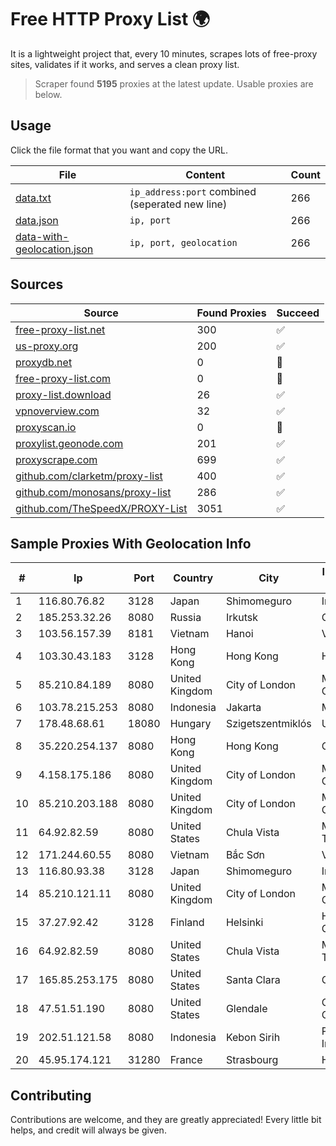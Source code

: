 
# Free HTTP Proxy List 🌍

It is a lightweight project that, every 10 minutes, scrapes lots of free-proxy sites, validates if it works, and serves a clean proxy list.


> Scraper found **5195** proxies at the latest update. Usable proxies are below.

## Usage

Click the file format that you want and copy the URL.


|File|Content|Count|
|----|-------|-----|
|[data.txt](https://raw.githubusercontent.com/themiralay/Proxy-List-World/master/data.txt)|`ip_address:port` combined (seperated new line)|266|
|[data.json](https://raw.githubusercontent.com/themiralay/Proxy-List-World/master/data.json)|`ip, port`|266|
|[data-with-geolocation.json](https://raw.githubusercontent.com/themiralay/Proxy-List-World/master/data-with-geolocation.json)|`ip, port, geolocation`|266|

## Sources

|Source|Found Proxies|Succeed|
|------|-------------|-------|
|[free-proxy-list.net](https://free-proxy-list.net)|300|✅|
|[us-proxy.org](https://www.us-proxy.org)|200|✅|
|[proxydb.net](http://proxydb.net)|0|🚫|
|[free-proxy-list.com](https://free-proxy-list.com/?page=&port=&type%5B%5D=http&type%5B%5D=https&up_time=0&search=Search)|0|🚫|
|[proxy-list.download](https://www.proxy-list.download/HTTP)|26|✅|
|[vpnoverview.com](https://vpnoverview.com/privacy/anonymous-browsing/free-proxy-servers)|32|✅|
|[proxyscan.io](https://www.proxyscan.io)|0|🚫|
|[proxylist.geonode.com](https://proxylist.geonode.com/api/proxy-list?limit=300&page=1&sort_by=lastChecked&sort_type=desc&protocols=http,https)|201|✅|
|[proxyscrape.com](https://api.proxyscrape.com/v2/?request=displayproxies&protocol=http&timeout=10000&country=all&ssl=all&anonymity=all)|699|✅|
|[github.com/clarketm/proxy-list](https://raw.githubusercontent.com/clarketm/proxy-list/master/proxy-list-raw.txt)|400|✅|
|[github.com/monosans/proxy-list](https://raw.githubusercontent.com/monosans/proxy-list/main/proxies/http.txt)|286|✅|
|[github.com/TheSpeedX/PROXY-List](https://raw.githubusercontent.com/TheSpeedX/PROXY-List/master/http.txt)|3051|✅|


## Sample Proxies With Geolocation Info

|#|Ip|Port|Country|City|Internet Service Provider|
|-|--|----|-------|----|-------------------------|
|1|116.80.76.82|3128|Japan|Shimomeguro|InfoSphere|
|2|185.253.32.26|8080|Russia|Irkutsk|CLOUD|
|3|103.56.157.39|8181|Vietnam|Hanoi|VCCORP|
|4|103.30.43.183|3128|Hong Kong|Hong Kong|HKVPS|
|5|85.210.84.189|8080|United Kingdom|City of London|Microsoft Corporation|
|6|103.78.215.253|8080|Indonesia|Jakarta|MORATELINDO|
|7|178.48.68.61|18080|Hungary|Szigetszentmiklós|UPC|
|8|35.220.254.137|8080|Hong Kong|Hong Kong|Google LLC|
|9|4.158.175.186|8080|United Kingdom|City of London|Microsoft Corporation|
|10|85.210.203.188|8080|United Kingdom|City of London|Microsoft Corporation|
|11|64.92.82.59|8080|United States|Chula Vista|Momentum Telecom, Inc.|
|12|171.244.60.55|8080|Vietnam|Bắc Sơn|VIETEL|
|13|116.80.93.38|3128|Japan|Shimomeguro|InfoSphere|
|14|85.210.121.11|8080|United Kingdom|City of London|Microsoft Corporation|
|15|37.27.92.42|3128|Finland|Helsinki|Hetzner Online GmbH|
|16|64.92.82.59|8080|United States|Chula Vista|Momentum Telecom, Inc.|
|17|165.85.253.175|8080|United States|Santa Clara|Google LLC|
|18|47.51.51.190|8080|United States|Glendale|Charter Communications|
|19|202.51.121.58|8080|Indonesia|Kebon Sirih|PT iForte Global Internet|
|20|45.95.174.121|31280|France|Strasbourg|Host Europe|



## Contributing

Contributions are welcome, and they are greatly appreciated! Every
little bit helps, and credit will always be given.

